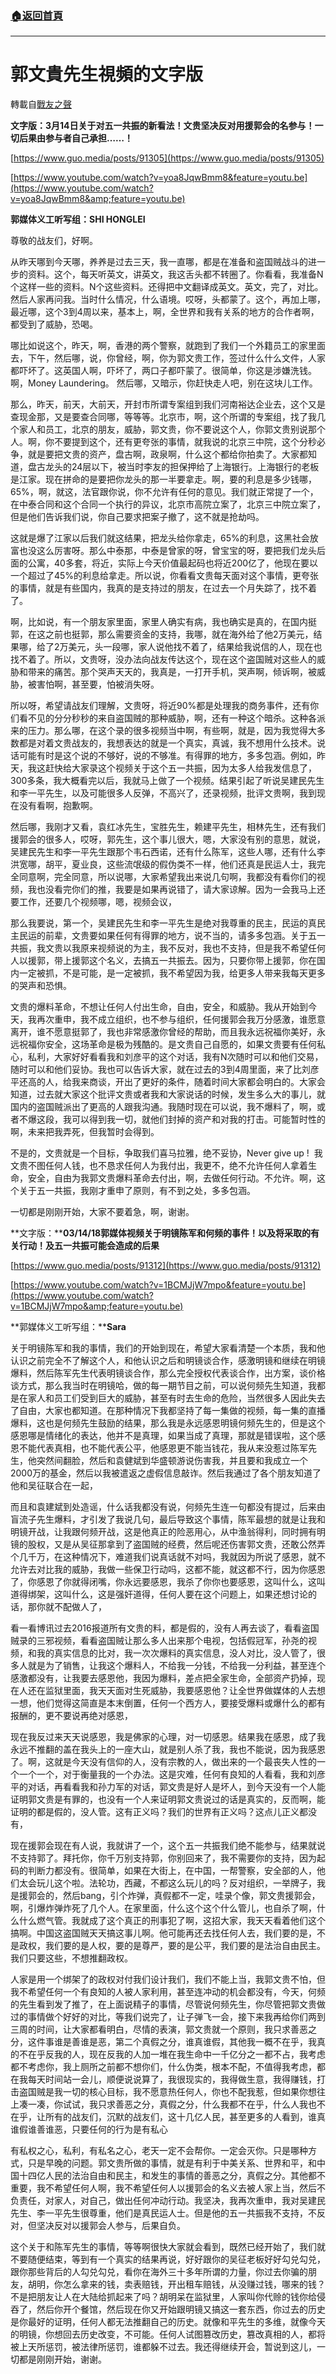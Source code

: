 ###  [:house:返回首頁](https://github.com/ourhimalayas/txt)
---
# 郭文貴先生視頻的文字版
轉載自[戰友之聲](http://littleantvoice.blogspot.com)

**文字版：3月14日关于对五一共振的新看法！文贵坚决反对用援郭会的名参与！一切后果由参与者自己承担……！**



[https://www.guo.media/posts/91305](https://www.guo.media/posts/91305)



[https://www.youtube.com/watch?v=yoa8JqwBmm8&feature=youtu.be](https://www.youtube.com/watch?v=yoa8JqwBmm8&amp;feature=youtu.be)



**郭媒体义工听写组：SHI HONGLEI**



尊敬的战友们，好啊。



从昨天哪到今天哪，养养是过去三天，我一直哪，都是在准备和盗国贼战斗的进一步的资料。这个，每天听英文，讲英文，我这舌头都不转圈了。你看看，我准备N个这样一些的资料。N个这些资料。还得把中文翻译成英文。英文，完了，对比。然后人家再问我。当时什么情况，什么语境。哎呀，头都蒙了。这个，再加上哪，最近哪，这个3到4周以来，基本上，啊，全世界和我有关系的地方的合作者啊，都受到了威胁，恐喝。



哪比如说这个，昨天，啊，香港的两个警察，就跑到了我们一个外籍员工的家里面去，下午，然后哪，说，你曾经，啊，你为郭文贵工作，签过什么什么文件，人家都吓坏了。这英国人啊，吓坏了，两口子都吓蒙了。很简单，你这是涉嫌洗钱。啊，Money Laundering。 然后哪，又暗示，你赶快走人吧，别在这块儿工作。



那么，昨天，前天，大前天，开封市所谓专案组到我们河南裕达企业去，这个又是查现金那，又是要查合同哪，等等等。北京市，啊，这个所谓的专案组，找了我几个家人和员工，北京的朋友，威胁，郭文贵，你不要说这个人，你郭文贵别说那个人。啊，你不要提到这个，还有更夸张的事情，就我说的北京三中院，这个分秒必争，就是要把文贵的资产，盘古啊，政泉啊，什么这个都给你拍卖了。大家都知道，盘古龙头的24层以下，被当时李友的担保押给了上海银行。上海银行的老板是江家。现在拼命的是要把你龙头的那一半要拿走。啊，要的利息是多少钱哪，65%，啊，就这，法官跟你说，你不允许有任何的意见。我们就正常提了一个，在中泰合同和这个合同一个执行的异议，北京市高院立案了，北京三中院立案了，但是他们告诉我们说，你自己要求把案子撤了，这不就是抢劫吗。



这就是爆了江家以后我们就这结果，把龙头给你拿走，65%的利息，这黑社会放富也没这么厉害呀。那么中泰那，中泰是曾家的呀，曾宝宝的呀，要把我们龙头后面的公寓，40多套，将近，实际上今天价值最起码也将近200亿了，他现在要以一个超过了45%的利息给拿走。所以说，你看看文贵每天面对这个事情，更夸张的事情，就是有些国内，我真的是支持过的朋友，在过去一个月失踪了，找不着了。



啊，比如说，有一个朋友家里面，家里人确实有病，我也确实是真的，在国内挺郭，在这之前也挺郭，那么需要资金的支持，我哪，就在海外给了他2万美元，结果哪，给了2万美元，头一段哪，家人说他找不着了，结果给我说信的人，现在也找不着了。所以，文贵呀，没办法向战友传达这个，现在这个盗国贼对这些人的威胁和带来的痛苦。那个哭声天天的，我真是，一打开手机，哭声啊，倾诉啊，被威胁，被害怕啊，甚至要，怕被消失呀。



所以呀，希望请战友们理解，文贵呀，将近90%都是处理我的商务事件，还有你们看不见的分分秒秒的来自盗国贼的那种威胁，啊，还有一种这个暗杀。这种各派来的压力。那么哪，在这个录的很多视频当中啊，有些啊，就是，因为我觉得大多数都是对着文贵战友的，我想表达的就是一个真实，真诚，我不想用什么技术。说话可能有时是这个说的不够好，说的不够准。有得罪的地方，多多包涵。例如，昨天，我这赶快给大家录这个视频关于这个五一共振，因为太多人给我发信息了，300多条，我大概看完以后，我就马上做了一个视频。结果引起了听说吴建民先生和李一平先生，以及可能很多人反弹，不高兴了，还录视频，批评文贵啊，我到现在没有看啊，抱歉啊。



然后哪，我刚才又看，袁红冰先生，宝胜先生，赖建平先生，相林先生，还有我们援郭会的很多人，哎呀，郭先生，这个事儿很大，嗯，大家没有别的意思，就说，吴建民先生和李一平先生跟那个韦石西诺，还有什么陈军，这些人哪，还有什么李洪宽哪，胡平，夏业良，这些流氓级的假伪类不一样，他们还真是民运人士，我完全同意啊，完全同意，所以说哪，大家希望我出来说几句啊，我都没有看你们的视频，我也没看完你们的推，我要是如果再说错了，请大家谅解。因为一会我马上还要工作，还要几个视频哪，嗯，视频会议，



那么我要说，第一个，吴建民先生和李一平先生是绝对我尊重的民主，民运的真民主民运的前辈，文贵要如果任何有得罪的地方，说不当的，请多多包涵。关于五一共振，我文贵以我原来视频说的为主，我不反对，我也不支持，但是我不希望任何人以援郭，带上援郭这个名义，去搞五一共振去。因为，只要你带上援郭，你在国内一定被抓，不是可能，是一定被抓，我不希望因为我，给更多人带来我每天更多的哭声和恐惧。



文贵的爆料革命，不想让任何人付出生命，自由，安全，和威胁。我从开始到今天，我再次重申，我不成立组织，也不参与组织，任何援郭会我万分感激，谁愿意离开，谁不愿意挺郭了，我也非常感激你曾经的帮助，而且我永远祝福你美好，永远祝福你安全，这场革命是极为残酷的。是文贵自己自愿的，如果文贵要有任何私心，私利，大家好好看看我和刘彦平的这个对话，我有N次随时可以和他们交易，随时可以和他们妥协。我也可以告诉大家，就在过去的3到4周里面，来了比刘彦平还高的人，给我来商谈，开出了更好的条件，随着时间大家都会明白的。大家会知道，过去就大家这个批评文贵或者我和大家说话的时候，发生多么大的事儿，就国内的盗国贼派出了更高的人跟我沟通。我随时现在可以说，我不爆料了，啊，或者不爆这段，我可以得到我一切，就他们封掉的资产和对我的打击。可能暂时性的啊，未来把我弄死，但我暂时会得到。



不是的，文贵就是一个目标，争取我们喜马拉雅，绝不妥协，Never give up !  我文贵不图任何人钱，也不恳求任何人为我付出，我更不，绝不允许任何人拿着生命，安全，自由为我郭文贵爆料革命去付出，啊，去做任何行动。不允许。啊，这个关于五一共振，我刚才重申了原则，有不到之处，多多包涵。



一切都是刚刚开始，大家不要着急，啊，谢谢。







**文字版：****03/14/18郭媒体视频关于明镜陈军和何频的事件！以及将采取的有关行动！及五一共振可能会造成的后果**





[https://www.guo.media/posts/91312](https://www.guo.media/posts/91312)



[https://www.youtube.com/watch?v=1BCMJjW7mpo&feature=youtu.be](https://www.youtube.com/watch?v=1BCMJjW7mpo&amp;feature=youtu.be)



**郭媒体义工听写组：****Sara**



关于明镜陈军和我的事情，我们的开始到现在，希望大家看清楚一个本质，我和他认识之前完全不了解这个人，和他认识之后和明镜谈合作，感激明镜和继续在明镜爆料，然后陈军先生代表明镜谈合作，那么完全授权代表谈合作，出方案，谈价格谈方式，那么我当时在明镜哈，做的每一期节目之前，可以说何频先生知道，我都是在家人和员工们受到巨大的威胁，甚至有时去生命的危险，当然很多人因此失去了自由，大家也都知道。在那种情况下我都坚持了每一集做的视频，每一集的直播爆料，这也是何频先生鼓励的结果，那么我是永远感恩明镜何频先生的，但是这个感恩哪是情绪化的表达，他并不是真理，如果当成了真理，那就是错误啦，这个感恩不能代表真相，也不能代表公平，他感恩更不能当钱花，我从来没惹过陈军先生，他突然间翻脸，然后和袁健斌到华盛顿游说伤害我，并且要和我成立一个2000万的基金，然后以我被遣返之虚假信息敲诈。然后我通过了各个朋友知道了他和吴征联合在一起，



而且和袁建斌到处造谣，什么话我都没有说，何频先生连一句都没有提过，后来由盲流子先生爆料，才引发了我说几句，最后导致这个事情，陈军最想的就是让我和明镜开战，让我跟何频开战，这是他真正的险恶用心，从中渔翁得利，同时拥有明镜的股权，又是从吴征那拿到了盗国贼的经费，然后呢还伤害郭文贵，还敢公然弄个几千万，在这种情况下，难道我们说真话就不对吗，我就因为所说了感恩，就不允许去对比我的威胁，我做一些保卫行动吗，这都不能，就这都不行，因为你感恩了，你感恩了你就得闭嘴，你永远要感恩，我杀了你你也要感恩，这叫什么，这叫道得绑架，这叫什么，这是强奸道得，任何人要在这个问题上，如果还想讨论的话，那你就不配做人了，



看一看博讯过去2016报道所有文贵的料，都是假的，没有人再去谈了，看看盗国贼录的三邪视频，看看盗国贼让那么多人出来那个电视，包括假冠军，孙尧的视频，和我的真实信息的比对，我一次次爆料的真实信息，没人对比，没人管了，很多人就是为了销售，让我这个爆料人，不给我一分钱，不给我一分利益，甚至连个感激都没有，让我要去感恩他，我因为爆料，差点把全家生命，全部资产扔掉，现在人还在监狱里面，我天天面对生死威胁，我要感恩他？让全世界做媒体的人去想一想，他们觉得这简直是本末倒置，任何一个西方人，要接受爆料或爆什么的都有报酬的，更不要说再绝对感恩，



现在我反过来天天说感恩，我是佛家的心理，对一切感恩。结果我在感恩，成了我永远不推翻的盖在我头上的一座大山，就是别人杀了我，我也不能说，因为我感恩了。啊，这就是今天没有信仰的人，没有宗教的人，做出来的一个最丧失人性的一个一个一个，对于衡量我的一个办法。这是灾难，任何有良知的人看看，我和刘彦平的对话，再看看我和孙力军的对话，郭文贵是好人是坏人，到今天没有一个人能证明郭文贵是有罪的，也没有一个人来证明郭文贵说过的话是真实的，反而啊，能证明的都是假的，没人管。这有正义吗？我们的世界有正义吗？这点儿正义都没有，



现在援郭会现在有人说，我就讲了一个，这个五一共振我们绝不能参与，结果就说不支持郭了。拜托你，你千万别支持郭，你别回来了，我不需要你的支持，因为起码的判断力都没有。很简单，如果在大街上，在中国，一帮警察，安全部的人，他们太会玩儿这个啦。法轮功，西藏，不都这么玩儿的吗？反对组织，一举牌子，我是援郭会的，然后bang，引个炸弹，真假都不一定，哇录个像，郭文贵援郭会，啊，引爆炸弹炸死了几个人。在家里面，什么这个这个什么管儿，也自杀了啊，什么什么燃气管。我就成了这个真正的刑事犯了啊，这招大家，我天天看着他们这个搞啊。中国这盗国贼天天搞这事儿啊。他可能再还去找任何人去，我们要的是，不是政权，我们要的是人权，要的是尊严，要的是公平，我们要的是法治自由民主。我们只要这些，不想推翻政权。



人家是用一个绑架了的政权对付我们设计我们，我们不能上当，我郭文贵不怕，但我不希望任何一个有良知的人被人家利用，甚至连冲动的机会都没有，今天，何频的先生看到发了推了，在上面说精子的事情，尽管说何频先生，你尽管把郭文贵做过的事情做个好好的对比，等我们说完了，让子弹飞一会，接下来我再给你们两到三周的时间，让大家都看明白，尽情的表演，郭文贵就一个原则，我只求善恶之分，这件事谁是善谁是恶，第二个真假之分，谁真谁假，其他我一概不在乎，我真的不在乎反我的人，现在反我的人加一堆在我生命中一千亿分之一都不占，我考虑都不考虑你，我上厕所之前都不想你们，什么伪类，根本不配，不值得我考虑，都在我每天时间站一会儿，顺便说说算了，我很现实的，我得做生意，我得赚钱，打击盗国贼是我一切的核心目标，我不愿意热任何人，你也不配我惹，但如果你想往上凑一凑，你试试，我只求善恶之分，真假之分，什么我都不在乎，什么人我也不在乎，让所有的战友们，沉默的战友们，这十几亿人民，甚至更多的人看到，谁真谁假谁善谁恶，只要任何的行为是有私心



有私权之心，私利，有私名之心，老天一定不会帮你。一定会灭你。只是哪种方式，只是早晚的问题。郭文贵所做的事情，就是有利于中美关系、世界和平，和中国十四亿人民的法治自由和民主，和发生的事情的善恶之分，真假之分。其他都不重要，我不希望任何人啊，我不希望任何人以援郭会的名义去被人家上当，然后不负责任，对家人，对自己，做出任何冲动行动。我坚决，我再次重申，我对吴建民先生、李一平先生很尊重，他们是真民运人士。但是他的五一共振我不支持，不反对，但坚决反对以援郭会人参与，后果自负。



这个关于和陈军先生的事情，等等啊很快大家就会看到，既然已经开始了，我们就不要随便结束，等到有一个真实的结果再说，好好跟你的吴征老板好好勾兑勾兑，跟你那些背后的人勾兑勾兑，看你在海外三十多年所谓的力量，你过去你骗的朋友，胡明，你怎么拿来的钱，卖表赔钱，开出租车赔钱，从没赚过钱，哪来的钱？不是把朋友让人在大陆给抓起来了吗？胡明呆在监狱里，人家叫你代赊的钱你给侵吞了，然后你开个餐馆，然后现在你又开始跟明镜又搞这一套东西，你过去的历史是你最好的证明，任何人都无法推翻自己的历史。就像和平先生的多维，就像今天的明镜，你想回去历史改变，不可能。任何人试图篡改历史，篡改真相的人，都将被上天所惩罚，被法律所惩罚，谁都躲不过去。我还得继续开会，暂说到这儿，一切都是刚刚开始，谢谢。